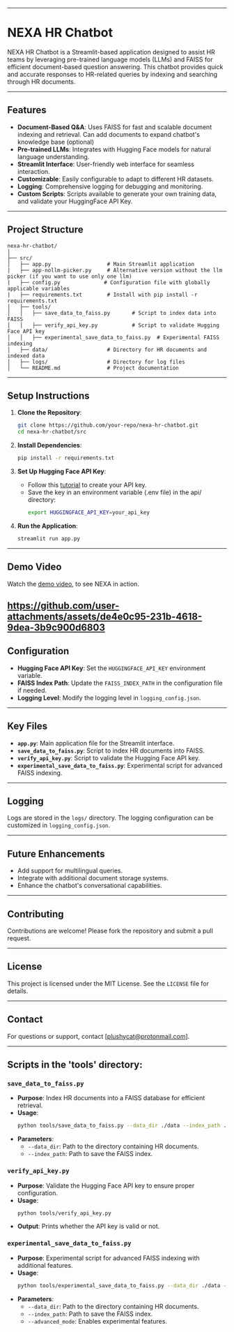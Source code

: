

--- 

# NEXA HR Chatbot

NEXA HR Chatbot is a Streamlit-based application designed to assist HR teams by leveraging pre-trained language models (LLMs) and FAISS for efficient document-based question answering. This chatbot provides quick and accurate responses to HR-related queries by indexing and searching through HR documents.

---

## Features

- **Document-Based Q&A**: Uses FAISS for fast and scalable document indexing and retrieval. Can add documents to expand chatbot's knowledge base (optional)
- **Pre-trained LLMs**: Integrates with Hugging Face models for natural language understanding.
- **Streamlit Interface**: User-friendly web interface for seamless interaction.
- **Customizable**: Easily configurable to adapt to different HR datasets.
- **Logging**: Comprehensive logging for debugging and monitoring.
- **Custom Scripts**: Scripts available to generate your own training data, and validate your HuggingFace API Key.
---

## Project Structure

```
nexa-hr-chatbot/
│
├── src/
│   ├── app.py                  # Main Streamlit application
|   ├── app-nollm-picker.py     # Alternative version without the llm picker (if you want to use only one llm)
|   ├── config.py              # Configuration file with globally applicable variables
|   ├── requirements.txt        # Install with pip install -r requirements.txt
│   ├── tools/
│   │   ├── save_data_to_faiss.py       # Script to index data into FAISS
│   │   ├── verify_api_key.py           # Script to validate Hugging Face API key
│   │   ├── experimental_save_data_to_faiss.py  # Experimental FAISS indexing
│   ├── data/                   # Directory for HR documents and indexed data
│   ├── logs/                   # Directory for log files
│   └── README.md               # Project documentation
```

---

## Setup Instructions

1. **Clone the Repository**:
    ```bash
    git clone https://github.com/your-repo/nexa-hr-chatbot.git
    cd nexa-hr-chatbot/src
    ```

2. **Install Dependencies**:
    ```bash
    pip install -r requirements.txt
    ```

3. **Set Up Hugging Face API Key**:
    - Follow this [tutorial](https://huggingface.co/docs/hub/security-tokens) to create your API key.
    - Save the key in an environment variable (.env file) in the api/ directory:
      ```bash
      export HUGGINGFACE_API_KEY=your_api_key
      ```

4. **Run the Application**:
    ```bash
    streamlit run app.py
    ```

---

## Demo Video

Watch the [demo video](https://youtu.be/2PTAVqWwaKY), to see NEXA in action. 

https://github.com/user-attachments/assets/de4e0c95-231b-4618-9dea-3b9c900d6803
---

## Configuration

- **Hugging Face API Key**: Set the `HUGGINGFACE_API_KEY` environment variable.
- **FAISS Index Path**: Update the `FAISS_INDEX_PATH` in the configuration file if needed.
- **Logging Level**: Modify the logging level in `logging_config.json`.

---

## Key Files

- **`app.py`**: Main application file for the Streamlit interface.
- **`save_data_to_faiss.py`**: Script to index HR documents into FAISS.
- **`verify_api_key.py`**: Script to validate the Hugging Face API key.
- **`experimental_save_data_to_faiss.py`**: Experimental script for advanced FAISS indexing.

---

## Logging

Logs are stored in the `logs/` directory. The logging configuration can be customized in `logging_config.json`.

---

## Future Enhancements

- Add support for multilingual queries.
- Integrate with additional document storage systems.
- Enhance the chatbot's conversational capabilities.

---

## Contributing

Contributions are welcome! Please fork the repository and submit a pull request.

---

## License

This project is licensed under the MIT License. See the `LICENSE` file for details.

---

## Contact

For questions or support, contact [plushycat@protonmail.com].

---

## Scripts in the 'tools' directory:

### `save_data_to_faiss.py`
- **Purpose**: Index HR documents into a FAISS database for efficient retrieval.
- **Usage**:
  ```bash
  python tools/save_data_to_faiss.py --data_dir ./data --index_path ./models/faiss_index
  ```
- **Parameters**:
  - `--data_dir`: Path to the directory containing HR documents.
  - `--index_path`: Path to save the FAISS index.

### `verify_api_key.py`
- **Purpose**: Validate the Hugging Face API key to ensure proper configuration.
- **Usage**:
  ```bash
  python tools/verify_api_key.py
  ```
- **Output**: Prints whether the API key is valid or not.

### `experimental_save_data_to_faiss.py`
- **Purpose**: Experimental script for advanced FAISS indexing with additional features.
- **Usage**:
  ```bash
  python tools/experimental_save_data_to_faiss.py --data_dir ./data --index_path ./models/faiss_index --advanced_mode
  ```
- **Parameters**:
  - `--data_dir`: Path to the directory containing HR documents.
  - `--index_path`: Path to save the FAISS index.
  - `--advanced_mode`: Enables experimental features.
